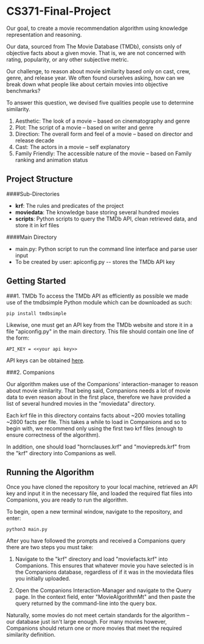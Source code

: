 # CS371-Final-Project

Our goal, to create a movie recommendation algorithm using knowledge representation and reasoning. 

Our data, sourced from The Movie Database (TMDb), consists only of objective facts about a given movie. 
That is, we are not concerned with rating, popularity, or any other subjective metric. 

Our challenge, to reason about movie similarity based only on cast, crew, genre, and release year. We often found ourselves
asking, how can we break down what people like about certain movies into objective benchmarks?

To answer this question, we devised five qualities people use to determine similarity.

1. Aesthetic: The look of a movie – based on cinematography and genre
2. Plot: The script of a movie – based on writer and genre
3. Direction: The overall form and feel of a movie – based on director and release decade
4. Cast: The actors in a movie – self explanatory
5. Family Friendly: The accessible nature of the movie – based on Family ranking and animation status

## Project Structure

####Sub-Directories
* **krf**: The rules and predicates of the project
* **moviedata**: The knowledge base storing several hundred movies
* **scripts**: Python scripts to query the TMDb API, clean retrieved data, and store it in krf files

####Main Directory
* main.py: Python script to run the command line interface and parse user input
* To be created by user: apiconfig.py -- stores the TMDb API key


## Getting Started

###1. TMDb
To access the TMDb API as efficiently as possible we made use of the tmdbsimple Python module which can be downloaded as such:

`pip install tmdbsimple`

Likewise, one must get an API key from the TMDb website and store it in a file "apiconfig.py" in the main directory. This file should contain one line of the form:

`API_KEY = <<your api key>>`

API keys can be obtained [here](https://developers.themoviedb.org/3/getting-started/introduction).

###2. Companions

Our algorithm makes use of the Companions' interaction-manager to reason about movie similarity. That being said, Companions
needs a lot of movie data to even reason about in the first place, therefore we have provided a list of several
hundred movies in the "moviedata" directory.

Each krf file in this directory contains facts about ~200 movies totalling ~2800 facts per file. This takes a 
while to load in Companions and so to begin with, we recommend only using the first two krf files (enough to ensure
correctness of the algorithm). 

In addition, one should load "hornclauses.krf" and "moviepreds.krf" from the "krf" directory into 
Companions as well.

## Running the Algorithm

Once you have cloned the repository to your local machine, retrieved an API key and input it in the necessary file, and 
loaded the required flat files into Companions, you are ready to run the algorithm. 

To begin, open a new terminal window, navigate to the repository, and enter:

`python3 main.py`

After you have followed the prompts and received a Companions query there are two steps you must take:

1. Navigate to the "krf" directory and load "moviefacts.krf" into Companions. This ensures that
whatever movie you have selected is in the Companions database, regardless of if it was in the moviedata files
you initially uploaded.

2. Open the Companions Interaction-Manager and navigate to the Query page. In the context field, enter "MovieAlgorithmMt" 
and then paste the query returned by the command-line into the query box.

Naturally, some movies do not meet certain standards for the algorithm – our database just isn't large enough. For many 
movies however, Companions should return one or more movies that meet the required similarity definition.


